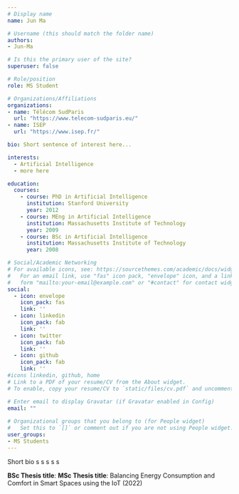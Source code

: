 ```yaml
---
# Display name
name: Jun Ma

# Username (this should match the folder name)
authors:
- Jun-Ma

# Is this the primary user of the site?
superuser: false

# Role/position
role: MS Student

# Organizations/Affiliations
organizations:
- name: Télécom SudParis
  url: "https://www.telecom-sudparis.eu/"
- name: ISEP
  url: "https://www.isep.fr/"

bio: Short sentence of interest here...

interests:
  - Artificial Intelligence
  - more here

education:
  courses:
    - course: PhD in Artificial Intelligence
      institution: Stanford University
      year: 2012
    - course: MEng in Artificial Intelligence
      institution: Massachusetts Institute of Technology
      year: 2009
    - course: BSc in Artificial Intelligence
      institution: Massachusetts Institute of Technology
      year: 2008

# Social/Academic Networking
# For available icons, see: https://sourcethemes.com/academic/docs/widgets/#icons
#   For an email link, use "fas" icon pack, "envelope" icon, and a link in the
#   form "mailto:your-email@example.com" or "#contact" for contact widget.
social:
  - icon: envelope
    icon_pack: fas
    link: ''
  - icon: linkedin
    icon_pack: fab
    link: ''
  - icon: twitter
    icon_pack: fab
    link: ''
  - icon: github
    icon_pack: fab
    link: ''
#icons linkedin, github, home
# Link to a PDF of your resume/CV from the About widget.
# To enable, copy your resume/CV to `static/files/cv.pdf` and uncomment the lines below.  

# Enter email to display Gravatar (if Gravatar enabled in Config)
email: ""
  
# Organizational groups that you belong to (for People widget)
#   Set this to `[]` or comment out if you are not using People widget.  
user_groups:
- MS Students
---
```


Short bio
s
s
s
s
s

**BSc Thesis title**: 
**MSc Thesis title**: Balancing Energy Consumption and Comfort in Smart Spaces using the IoT (2022)